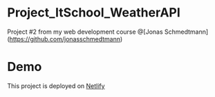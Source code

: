 # Project_ItSchool_WeatherAPI

Project #2 from my web development course @[Jonas Schmedtmann] (https://github.com/jonasschmedtmann)

# Demo
This project is deployed on [Netlify](https://proiect-itschool-vremeait-alinsima.netlify.app/)
